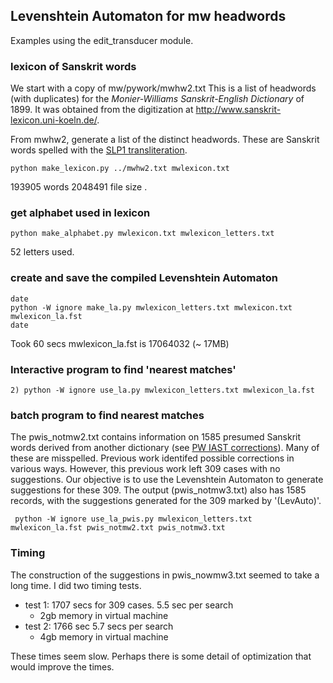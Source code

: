 
## Levenshtein Automaton for mw headwords

Examples using the edit_transducer module.

### lexicon of Sanskrit words
We start with a copy of mw/pywork/mwhw2.txt  This is a list of
headwords (with duplicates) for the *Monier-Williams Sanskrit-English Dictionary* of 1899.  It was obtained from the digitization at
http://www.sanskrit-lexicon.uni-koeln.de/.

From mwhw2, generate a list of the distinct headwords.  These are
Sanskrit words spelled with the [SLP1 transliteration](https://en.wikipedia.org/wiki/SLP1).
```
python make_lexicon.py ../mwhw2.txt mwlexicon.txt
```
193905 words
2048491 file size .

### get alphabet used in lexicon
```
python make_alphabet.py mwlexicon.txt mwlexicon_letters.txt
```
 52 letters used.


### create and save the compiled Levenshtein Automaton
```
date
python -W ignore make_la.py mwlexicon_letters.txt mwlexicon.txt  mwlexicon_la.fst
date
```
Took 60 secs
mwlexicon_la.fst is 17064032 (~ 17MB)

### Interactive program to find 'nearest matches'
```
2) python -W ignore use_la.py mwlexicon_letters.txt mwlexicon_la.fst
```

### batch program to find nearest matches
The pwis_notmw2.txt contains information on 1585 presumed Sanskrit words
derived from another dictionary (see [PW IAST corrections](https://github.com/sanskrit-lexicon/CORRECTIONS/issues/419)).  Many of these are misspelled.  Previous
work identifed possible corrections in various ways.  However, this previous
work left 309 cases with no suggestions.  Our objective is to use the
Levenshtein Automaton to generate suggestions for these 309.
The output (pwis_notmw3.txt) also has 1585 records, with the suggestions
generated for the 309 marked by '(LevAuto)'.

```
 python -W ignore use_la_pwis.py mwlexicon_letters.txt mwlexicon_la.fst pwis_notmw2.txt pwis_notmw3.txt
```

### Timing 
The construction of the suggestions in pwis_nowmw3.txt seemed to take a long
time.  I did two timing tests.

* test 1: 1707 secs for 309 cases. 5.5 sec per search
  * 2gb memory in virtual machine
* test 2: 1766 sec  5.7 secs per search
  * 4gb memory in virtual machine

These times seem slow.   Perhaps there is some detail of optimization
that would improve the times.
